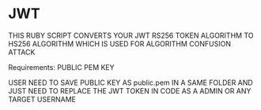 # JWT
THIS RUBY SCRIPT CONVERTS YOUR JWT RS256 TOKEN ALGORITHM TO HS256 ALGORITHM WHICH IS USED FOR ALGORITHM CONFUSION ATTACK

Requirements: PUBLIC PEM KEY


USER NEED TO SAVE PUBLIC KEY AS public.pem IN A SAME FOLDER AND JUST NEED TO REPLACE THE JWT TOKEN IN CODE AS A ADMIN OR ANY TARGET USERNAME
